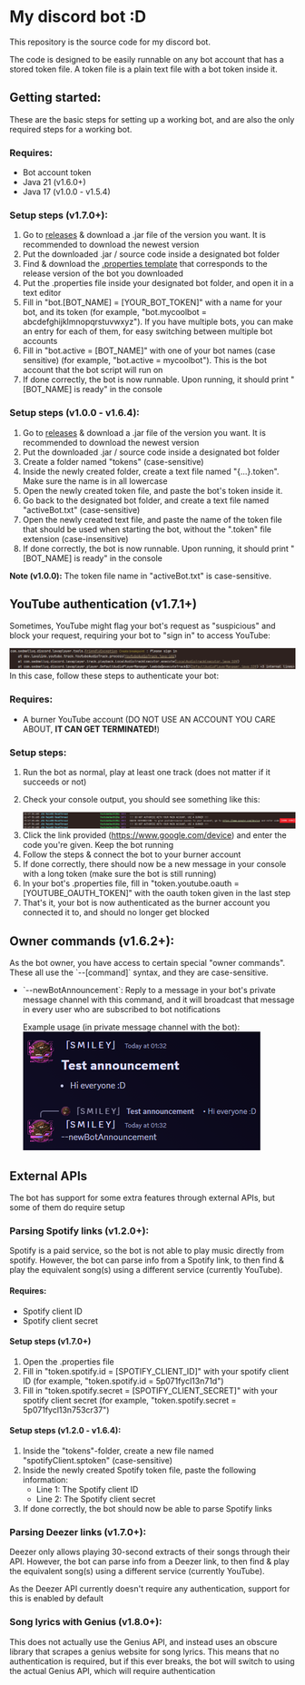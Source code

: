 <h1>My discord bot :D</h1>
<p>This repository is the source code for my discord bot.

The code is designed to be easily runnable on any bot account that has a stored token file.
A token file is a plain text file with a bot token inside it.</p>

<h2>Getting started:</h2>
<p>
    These are the basic steps for setting up a working bot, and are also the only required steps for a working bot.<br/>
</p>
<h3>Requires:</h3>
<ul>
    <li>Bot account token</li>
    <li>Java 21 (v1.6.0+)</li>
    <li>Java 17 (v1.0.0 - v1.5.4)</li>
</ul>
<h3>Setup steps (v1.7.0+):</h3>
<ol>
    <li>Go to <a href="https://github.com/SmileyFace799/discord-bot/releases">releases</a> & download a .jar file of the version you want. It is recommended to download the newest version</li>
    <li>Put the downloaded .jar / source code inside a designated bot folder</li>
    <li>Find & download the <a href="https://github.com/SmileyFace799/discord-bot/tree/master/Properties%20Templates/">.properties template</a>
    that corresponds to the release version of the bot you downloaded</li>
    <li>Put the .properties file inside your designated bot folder, and open it in a text editor</li>
    <li>Fill in "bot.[BOT_NAME] = [YOUR_BOT_TOKEN]" with a name for your bot, and its token
    (for example, "bot.mycoolbot = abcdefghijklmnopqrstuvwxyz"). If you have multiple bots, you can make an entry for each of them,
    for easy switching between multiple bot accounts </li>
    <li>Fill in "bot.active = [BOT_NAME]" with one of your bot names (case sensitive)
    (for example, "bot.active = mycoolbot"). This is the bot account that the bot script will run on</li>
    <li>If done correctly, the bot is now runnable. Upon running, it should print "[BOT_NAME] is ready" in the console</li>
</ol>
<h3>Setup steps (v1.0.0 - v1.6.4):</h3>
<ol>
    <li>Go to <a href="https://github.com/SmileyFace799/discord-bot/releases">releases</a> & download a .jar file of the version you want. It is recommended to download the newest version</li>
    <li>Put the downloaded .jar / source code inside a designated bot folder</li>
    <li>Create a folder named "tokens" (case-sensitive)</li>
    <li>Inside the newly created folder, create a text file named "{...}.token". Make sure the name is in all lowercase</li>
    <li>Open the newly created token file, and paste the bot's token inside it.</li>
    <li>Go back to the designated bot folder, and create a text file named "activeBot.txt" (case-sensitive)</li>
    <li>Open the newly created text file, and paste the name of the token file that should be used when starting the bot,
    without the ".token" file extension (case-insensitive)</li>
    <li>If done correctly, the bot is now runnable. Upon running, it should print "[BOT_NAME] is ready" in the console</li>
</ol>
<p><b>Note (v1.0.0):</b> The token file name in "activeBot.txt" is case-sensitive.</p>

<h2>YouTube authentication (v1.7.1+)</h2>
<p>
    Sometimes, YouTube might flag your bot's request as "suspicious" and block your request,
    requiring your bot to "sign in" to access YouTube:
</p>
<img src="readmeImgs/pleaseSignIn.png" alt="image showing the bot failing to play a track due to 'please sign in' error">
In this case, follow these steps to authenticate your bot:
<h3>Requires:</h3>
<ul>
    <li>A burner YouTube account (DO NOT USE AN ACCOUNT YOU CARE ABOUT, <b>IT CAN GET TERMINATED!</b>)</li>
</ul>
<h3>Setup steps:</h3>
<ol>
    <li>Run the bot as normal, play at least one track (does not matter if it succeeds or not)</li>
    <li>
        <p>Check your console output, you should see something like this:</p>
        <img src="readmeImgs/oauthCode.png" alt="image showing oauth code in console">
    </li>
    <li>
        Click the link provided (<a href="https://www.google.com/device">https://www.google.com/device</a>)
        and enter the code you're given. Keep the bot running
    </li>
    <li>Follow the steps & connect the bot to your burner account</li>
    <li>If done correctly, there should now be a new message in your console with a long token (make sure the bot is still running)</li>
    <li>In your bot's .properties file, fill in "token.youtube.oauth = [YOUTUBE_OAUTH_TOKEN]" with the oauth token given in the last step</li>
    <li>That's it, your bot is now authenticated as the burner account you connected it to, and should no longer get blocked</li>
</ol>

<h2>Owner commands (v1.6.2+):</h2>
<p>
    As the bot owner, you have access to certain special "owner commands".
    These all use the `--[command]` syntax, and they are case-sensitive.
</p>
<ul>
    <li>
        <p>
            `--newBotAnnouncement`: Reply to a message in your bot's private message channel with this command,
            and it will broadcast that message in every user who are subscribed to bot notifications
        </p>
        <p>
            Example usage (in private message channel with the bot):<br/>
            <img src="readmeImgs/newBotAnnouncement.png" alt="image showing how to use the newBotAnnouncement owner command">
        </p>
    </li>
</ul>

<h2>External APIs</h2>
<p>The bot has support for some extra features through external APIs, but some of them do require setup</p>

<h3>Parsing Spotify links (v1.2.0+):</h3>
<p>
    Spotify is a paid service, so the bot is not able to play music directly from spotify.
    However, the bot can parse info from a Spotify link, to then find & play the equivalent song(s) using a different service (currently YouTube).
</p>
<h4>Requires:</h4>
<ul>
    <li>Spotify client ID</li>
    <li>Spotify client secret</li>
</ul>
<h4>Setup steps (v1.7.0+)</h4>
<ol>
    <li>Open the .properties file</li>
    <li>Fill in "token.spotify.id = [SPOTIFY_CLIENT_ID]" with your spotify client ID (for example, "token.spotify.id = 5p071fycl13n71d")</li>
    <li>Fill in "token.spotify.secret = [SPOTIFY_CLIENT_SECRET]" with your spotify client secret (for example, "token.spotify.secret = 5p071fycl13n753cr37")</li>
</ol>
<h4>Setup steps (v1.2.0 - v1.6.4):</h4>
<ol>
    <li>Inside the "tokens"-folder, create a new file named "spotifyClient.sptoken" (case-sensitive)</li>
    <li>
        Inside the newly created Spotify token file, paste the following information:
        <ul>
            <li>Line 1: The Spotify client ID</li>
            <li>Line 2: The Spotify client secret</li>
        </ul>
    </li>
    <li>If done correctly, the bot should now be able to parse Spotify links</li>
</ol>

<h3>Parsing Deezer links (v1.7.0+):</h3>
<p>
    Deezer only allows playing 30-second extracts of their songs through their API.
    However, the bot can parse info from a Deezer link, to then find & play the equivalent song(s) using a different service (currently YouTube).
</p>
<p>As the Deezer API currently doesn't require any authentication, support for this is enabled by default</p>

<h3>Song lyrics with Genius (v1.8.0+):</h3>
<p>
    This does not actually use the Genius API, and instead uses an obscure library that scrapes a genius website for song lyrics.
    This means that no authentication is required, but if this ever breaks, the bot will switch to using the actual Genius API, which will require authentication
</p>
